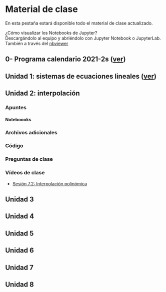 # Material de clase
En esta pestaña estará disponible todo el material de clase actualizado.

¿Cómo visualizar los Notebooks de Jupyter?\
Descargándolo al equipo y abriéndolo con Jupyter Notebook o JupyterLab. También a través del [nbviewer](https://nbviewer.jupyter.org/)

## 0- Programa calendario 2021-2s ([ver](/diapositivas/0-programa_calendario_2021-2s.pdf))
## Unidad 1: sistemas de ecuaciones lineales ([ver](/docs/diapositivas_unidad_1.md))
## Unidad 2: interpolación
### Apuntes
#### Noteboooks
### Archivos adicionales
### Código
### Preguntas de clase
### Vídeos de clase
- [Sesión 7.2: Interpolación polinómica](https://drive.google.com/file/d/19Vjzftfqs__KYe2tbEq1qJQLkB8eNHi9/view?usp=sharing)

## Unidad 3
## Unidad 4
## Unidad 5
## Unidad 6
## Unidad 7
## Unidad 8
